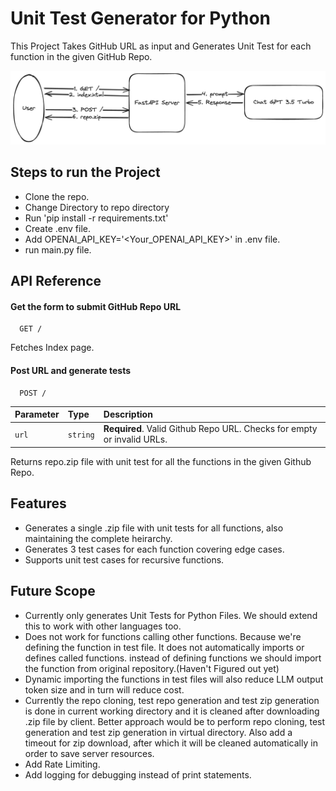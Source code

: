 
# Unit Test Generator for Python

This Project Takes GitHub URL as input and Generates Unit Test for each function in the given GitHub Repo.

![My figure](UTG.png)

## Steps to run the Project
- Clone the repo.
- Change Directory to repo directory
- Run 'pip install -r requirements.txt' 
- Create .env file.
- Add OPENAI_API_KEY='<Your_OPENAI_API_KEY>' in .env file.
- run main.py file.


## API Reference

#### Get the form to submit GitHub Repo URL

```http
  GET /
```

Fetches Index page.

#### Post URL and generate tests

```http
  POST /
```

| Parameter | Type     | Description                       |
| :-------- | :------- | :-------------------------------- |
| `url`      | `string` | **Required**. Valid Github Repo URL. Checks for empty or invalid URLs.|

Returns repo.zip file with unit test for all the functions in the given Github Repo.




## Features
 - Generates a single .zip file with unit tests for all functions, also maintaining the complete heirarchy.
 - Generates 3 test cases for each function covering edge cases.
  - Supports unit test cases for recursive functions.


## Future Scope
- Currently only generates Unit Tests for Python Files. We should extend this to work with other languages too.
- Does not work for functions calling other functions. Because we're defining the function in test file. It does not automatically imports or defines called functions. instead of defining functions we should import the function from original repository.(Haven't Figured out yet)
- Dynamic importing the functions in test files will also reduce LLM output token size and in turn will reduce cost.
- Currently the repo cloning, test repo generation and test zip generation is done in current working directory and it is cleaned after downloading .zip file by client. Better approach would be to perform repo cloning, test generation and test zip generation in virtual directory. Also add a timeout for zip download, after which it will be cleaned automatically in order to save server resources. 
- Add Rate Limiting.
- Add logging for debugging instead of print statements.


